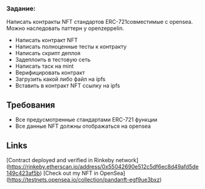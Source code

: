 ### Задание:
Написать контракты NFT стандартов ERC-721совместимые с opensea. Можно наследовать паттерн у openzeppelin. 
- Написать контракт NFT
- Написать полноценные тесты к контракту
- Написать скрипт деплоя
- Задеплоить в тестовую сеть
- Написать таск на mint
- Верифицировать контракт
- Загрузить какой либо файл на ipfs
- Вставить в контракт NFT ссылку на ipfs

## Требования
- Все предусмотренные стандартами ERC-721 функции
- Все данные NFT должны отображаться на opensea


## Links
[Contract deployed and verified in Rinkeby network] (https://rinkeby.etherscan.io/address/0x55042690e512c5df6ec8d49afd5de149c423af5b)
[Check out my NFT in OpenSea]  (https://testnets.opensea.io/collection/pandanft-egf9ue3bxz)